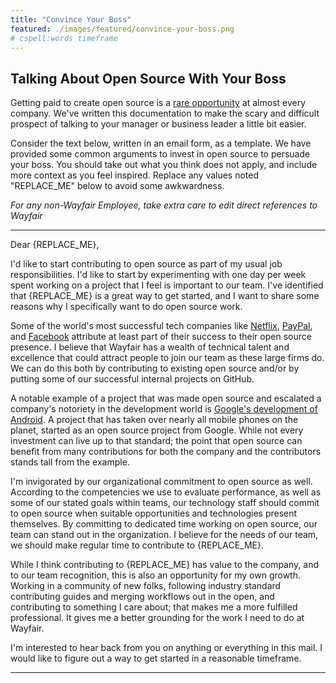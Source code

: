 ```yaml
---
title: "Convince Your Boss"
featured: ./images/featured/convince-your-boss.png
# cspell:words timeframe
---
```

## Talking About Open Source With Your Boss

Getting paid to create open source is a [rare opportunity](https://www.infoworld.com/article/2608897/open-source-software/walmart-s-investment-in-open-source-isn-t-cheap.html) at almost every company. We've written this documentation to make the scary and difficult prospect of talking to your manager or business leader a little bit easier.

Consider the text below, written in an email form, as a template. We have provided some common arguments to invest in open source to persuade your boss. You should take out what you think does not apply, and include more context as you feel inspired. Replace any values noted "REPLACE_ME" below to avoid some awkwardness.

*For any non-Wayfair Employee, take extra care to edit direct references to Wayfair*

---
Dear {REPLACE_ME},

I'd like to start contributing to open source as part of my usual job responsibilities. I'd like to start by experimenting with one day per week spent working on a project that I feel is important to our team. I've identified that {REPLACE_ME} is a great way to get started, and I want to share some reasons why I specifically want to do open source work.

Some of the world's most successful tech companies like [Netflix](https://netflix.github.io/), [PayPal](https://paypal.github.io/), and [Facebook](https://opensource.com/business/14/10/head-of-open-source-facebook-oscon) attribute at least part of their success to their open source presence. I believe that Wayfair has a wealth of technical talent and excellence that could attract people to join our team as these large firms do. We can do this both by contributing to existing open source and/or by putting some of our successful internal projects on GitHub.

A notable example of a project that was made open source and escalated a company's notoriety in the development world is [Google's development of Android](https://source.android.com/). A project that has taken over nearly all mobile phones on the planet, started as an open source project from Google. While not every investment can live up to that standard; the point that open source can benefit from many contributions for both the company and the contributors stands tall from the example.

I'm invigorated by our organizational commitment to open source as well. According to the competencies we use to evaluate performance, as well as some of our stated goals within teams, our technology staff should commit to open source when suitable opportunities and technologies present themselves. By committing to dedicated time working on open source, our team can stand out in the organization. I believe for the needs of our team, we should make regular time to contribute to {REPLACE_ME}.

While I think contributing to {REPLACE_ME} has value to the company, and to our team recognition, this is also an opportunity for my own growth. Working in a community of new folks, following industry standard contributing guides and merging workflows out in the open, and contributing to something I care about; that makes me a more fulfilled professional. It gives me a better grounding for the work I need to do at Wayfair.

I'm interested to hear back from you on anything or everything in this mail. I would like to figure out a way to get started in a reasonable timeframe.

---
